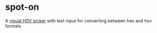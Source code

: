 # spot-on

A [visual HSV picker](http://2point0.github.io/spot-on/components/spot-on) with text input for converting between hex and hsv formats